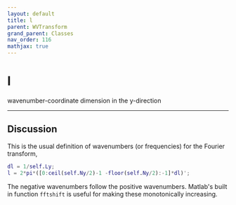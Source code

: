 ```yaml
---
layout: default
title: l
parent: WVTransform
grand_parent: Classes
nav_order: 116
mathjax: true
---
```


#  l

wavenumber-coordinate dimension in the y-direction


---

## Discussion

This is the usual definition of wavenumbers (or frequencies) for the Fourier transform,
```matlab
dl = 1/self.Ly;  
l = 2*pi*([0:ceil(self.Ny/2)-1 -floor(self.Ny/2):-1]*dl)';
```

The negative wavenumbers follow the positive wavenumbers. Matlab's built in function `fftshift` is useful for making these monotonically increasing.


